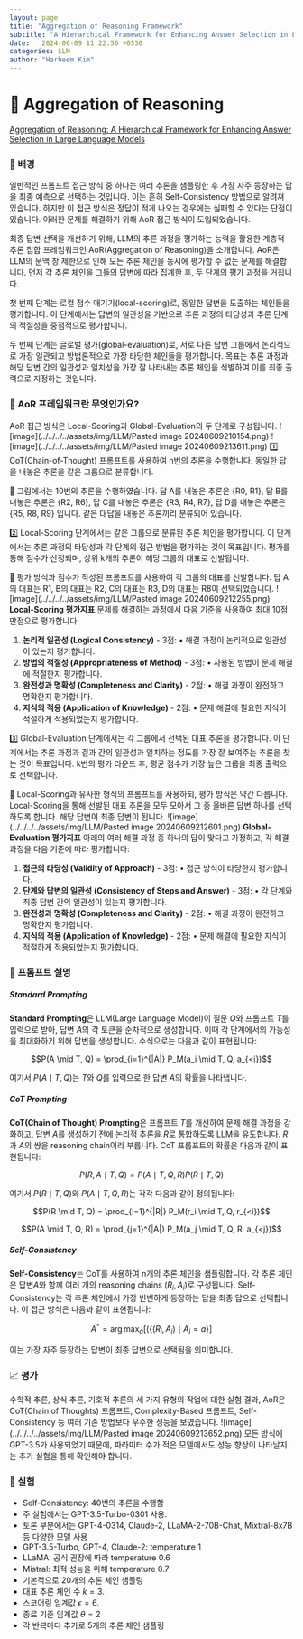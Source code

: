 ```yaml
---
layout: page
title: "Aggregation of Reasoning Framework"
subtitle: "A Hierarchical Framework for Enhancing Answer Selection in LLM"
date:   2024-06-09 11:22:56 +0530
categories: LLM
author: "Harheem Kim"
---
```


# <span style="font-weight: normal">🧠</span> Aggregation of Reasoning
[Aggregation of Reasoning: A Hierarchical Framework for Enhancing Answer Selection in Large Language Models](https://arxiv.org/pdf/2405.12939)

### <span style="font-weight: normal">🎯</span> 배경
일반적인 프롬프트 접근 방식 중 하나는 여러 추론을 샘플링한 후 가장 자주 등장하는 답을 최종 예측으로 선택하는 것입니다. 이는 흔히 Self-Consistency 방법으로 알려져 있습니다. 하지만 이 접근 방식은 정답이 적게 나오는 경우에는 실패할 수 있다는 단점이 있습니다. 이러한 문제를 해결하기 위해 AoR 접근 방식이 도입되었습니다.

최종 답변 선택을 개선하기 위해, LLM의 추론 과정을 평가하는 능력을 활용한 계층적 추론 집합 프레임워크인 AoR(Aggregation of Reasoning)을 소개합니다. AoR은 LLM의 문맥 창 제한으로 인해 모든 추론 체인을 동시에 평가할 수 없는 문제를 해결합니다. 먼저 각 추론 체인을 그들의 답변에 따라 집계한 후, 두 단계의 평가 과정을 거칩니다.

첫 번째 단계는 로컬 점수 매기기(local-scoring)로, 동일한 답변을 도출하는 체인들을 평가합니다. 이 단계에서는 답변의 일관성을 기반으로 추론 과정의 타당성과 추론 단계의 적절성을 중점적으로 평가합니다.

두 번째 단계는 글로벌 평가(global-evaluation)로, 서로 다른 답변 그룹에서 논리적으로 가장 일관되고 방법론적으로 가장 타당한 체인들을 평가합니다. 목표는 추론 과정과 해당 답변 간의 일관성과 일치성을 가장 잘 나타내는 추론 체인을 식별하여 이를 최종 출력으로 지정하는 것입니다.

### <span style="font-weight: normal">🤔</span> AoR 프레임워크란 무엇인가요?
AoR 접근 방식은 Local-Scoring과 Global-Evaluation의 두 단계로 구성됩니다.
![image](../../../../assets/img/LLM/Pasted image 20240609210154.png)
![image](../../../../assets/img/LLM/Pasted image 20240609213611.png)
1️⃣ CoT(Chain-of-Thought) 프롬프트를 사용하여 n번의 추론을 수행합니다. 동일한 답을 내놓은 추론을 같은 그룹으로 분류합니다. 

🎨 그림에서는 10번의 추론을 수행하였습니다. 답 A를 내놓은 추론은 {R0, R1}, 답 B를 내놓은 추론은 {R2, R6}, 답 C를 내놓은 추론은 {R3, R4, R7}, 답 D를 내놓은 추론은 {R5, R8, R9} 입니다. 같은 대답을 내놓은 추론끼리 분류되어 있습니다.

2️⃣ Local-Scoring 단계에서는 같은 그룹으로 분류된 추론 체인을 평가합니다. 이 단계에서는 추론 과정의 타당성과 각 단계의 접근 방법을 평가하는 것이 목표입니다. 평가를 통해 점수가 산정되며, 상위 k개의 추론이 해당 그룹의 대표로 선발됩니다.

🎨 평가 방식과 점수가 작성된 프롬프트를 사용하여 각 그룹의 대표를 선발합니다. 답 A의 대표는 R1, B의 대표는 R2, C의 대표는 R3, D의 대표는 R8이 선택되었습니다.
![image](../../../../assets/img/LLM/Pasted image 20240609212255.png)
**Local-Scoring 평가지표**
문제를 해결하는 과정에서 다음 기준을 사용하여 최대 10점 만점으로 평가합니다:
1. **논리적 일관성 (Logical Consistency)** - 3점:
	• 해결 과정이 논리적으로 일관성이 있는지 평가합니다.
2. **방법의 적절성 (Appropriateness of Method)** - 3점:
	• 사용된 방법이 문제 해결에 적절한지 평가합니다.
3. **완전성과 명확성 (Completeness and Clarity)** - 2점:
	• 해결 과정이 완전하고 명확한지 평가합니다.
4. **지식의 적용 (Application of Knowledge)** - 2점:
	• 문제 해결에 필요한 지식이 적절하게 적용되었는지 평가합니다.

3️⃣ Global-Evaluation 단계에서는 각 그룹에서 선택된 대표 추론을 평가합니다. 이 단계에서는 추론 과정과 결과 간의 일관성과 일치하는 정도를 가장 잘 보여주는 추론을 찾는 것이 목표입니다. k번의 평가 라운드 후, 평균 점수가 가장 높은 그룹을 최종 출력으로 선택합니다.

🎨 Local-Scoring과 유사한 형식의 프롬프트를 사용하되, 평가 방식은 약간 다릅니다. Local-Scoring을 통해 선발된 대표 추론을 모두 모아서 그 중 올바른 답변 하나를 선택하도록 합니다. 해당 답변이 최종 답변이 됩니다.
![image](../../../../assets/img/LLM/Pasted image 20240609212601.png)
**Global-Evaluation 평가지표**
아래의 여러 해결 과정 중 하나의 답이 맞다고 가정하고, 각 해결 과정을 다음 기준에 따라 평가합니다:
1. **접근의 타당성 (Validity of Approach)** - 3점:
	• 접근 방식이 타당한지 평가합니다.
2. **단계와 답변의 일관성 (Consistency of Steps and Answer)** - 3점:
	• 각 단계와 최종 답변 간의 일관성이 있는지 평가합니다.
3. **완전성과 명확성 (Completeness and Clarity)** - 2점:
	• 해결 과정이 완전하고 명확한지 평가합니다.
4. **지식의 적용 (Application of Knowledge)** - 2점:
	• 문제 해결에 필요한 지식이 적절하게 적용되었는지 평가합니다.

### <span style="font-weight: normal">📝</span> 프롬프트 설명 

##### Standard Prompting
**Standard Prompting**은 LLM(Large Language Model)이 질문 $Q$와 프롬프트 $T$를 입력으로 받아, 답변 $A$의 각 토큰을 순차적으로 생성합니다. 이때 각 단계에서의 가능성을 최대화하기 위해 답변을 생성합니다. 수식으로는 다음과 같이 표현됩니다:

$$P(A \mid T, Q) = \prod_{i=1}^{|A|} P_M(a_i \mid T, Q, a_{<i})$$

여기서 $P(A \mid T, Q)$는 $T$와 $Q$를 입력으로 한 답변 $A$의 확률을 나타냅니다.

##### CoT Prompting
**CoT(Chain of Thought) Prompting**은 프롬프트 $T$를 개선하여 문제 해결 과정을 강화하고, 답변 $A$를 생성하기 전에 논리적 추론을 $R$로 통합하도록 LLM을 유도합니다. $R$과 $A$의 쌍을 reasoning chain이라 부릅니다. CoT 프롬프트의 확률은 다음과 같이 표현됩니다:

$$P(R, A \mid T, Q) = P(A \mid T, Q, R)P(R \mid T, Q)$$

여기서 $P(R \mid T, Q)$와 $P(A \mid T, Q, R)$는 각각 다음과 같이 정의됩니다:

$$P(R \mid T, Q) = \prod_{i=1}^{|R|} P_M(r_i \mid T, Q, r_{<i})$$

$$P(A \mid T, Q, R) = \prod_{j=1}^{|A|} P_M(a_j \mid T, Q, R, a_{<j})$$

##### Self-Consistency
**Self-Consistency**는 CoT를 사용하여 n개의 추론 체인을 샘플링합니다. 각 추론 체인은 답변$A$와 함께 여러 개의 reasoning chains $(R_i, A_i)$로 구성됩니다. Self-Consistency는 각 추론 체인에서 가장 빈번하게 등장하는 답을 최종 답으로 선택합니다. 이 접근 방식은 다음과 같이 표현됩니다:

$$A^* = \arg \max_a [(\{(R_i, A_i)\mid A_i = a\}]$$

이는 가장 자주 등장하는 답변이 최종 답변으로 선택됨을 의미합니다.

### <span style="font-weight: normal">📈</span> 평가
수학적 추론, 상식 추론, 기호적 추론의 세 가지 유형의 작업에 대한 실험 결과, AoR은 CoT(Chain of Thoughts) 프롬프트, Complexity-Based 프롬프트, Self-Consistency 등 여러 기존 방법보다 우수한 성능을 보였습니다.
![image](../../../../assets/img/LLM/Pasted image 20240609213652.png)
모든 방식에 GPT-3.5가 사용되었기 때문에, 파라미터 수가 적은 모델에서도 성능 향상이 나타날지는 추가 실험을 통해 확인해야 합니다.

### <span style="font-weight: normal">🔬</span> 실험
- Self-Consistency: 40번의 추론을 수행함
- 주 실험에서는 GPT-3.5-Turbo-0301 사용.
- 토론 부분에서는 GPT-4-0314, Claude-2, LLaMA-2-70B-Chat, Mixtral-8x7B 등 다양한 모델 사용
- GPT-3.5-Turbo, GPT-4, Claude-2: temperature 1
- LLaMA: 공식 권장에 따라 temperature 0.6
- Mistral: 최적 성능을 위해 temperature 0.7
- 기본적으로 20개의 추론 체인 샘플링
- 대표 추론 체인 수 $k = 3$.
- 스코어링 임계값 $ϵ = 6$.
- 종료 기준 임계값 $θ = 2$
- 각 반복마다 추가로 5개의 추론 체인 샘플링


<script type="text/javascript" src="https://cdnjs.cloudflare.com/ajax/libs/mathjax/2.7.5/latest.js?config=TeX-AMS-MML_HTMLorMML"></script>
<script type="text/x-mathjax-config">
  MathJax.Hub.Config({
    extensions: ["tex2jax.js"],
    jax: ["input/TeX", "output/HTML-CSS"],
    tex2jax: {
      inlineMath: [ ['$','$'], ["\\(","\\)"] ],
      displayMath: [ ['$$','$$'], ["\\[","\\]"] ],
      processEscapes: true
    },
    "HTML-CSS": { availableFonts: ["TeX"]}
  });
</script>